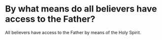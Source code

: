 # By what means do all believers have access to the Father?

All believers have access to the Father by means of the Holy Spirit.
